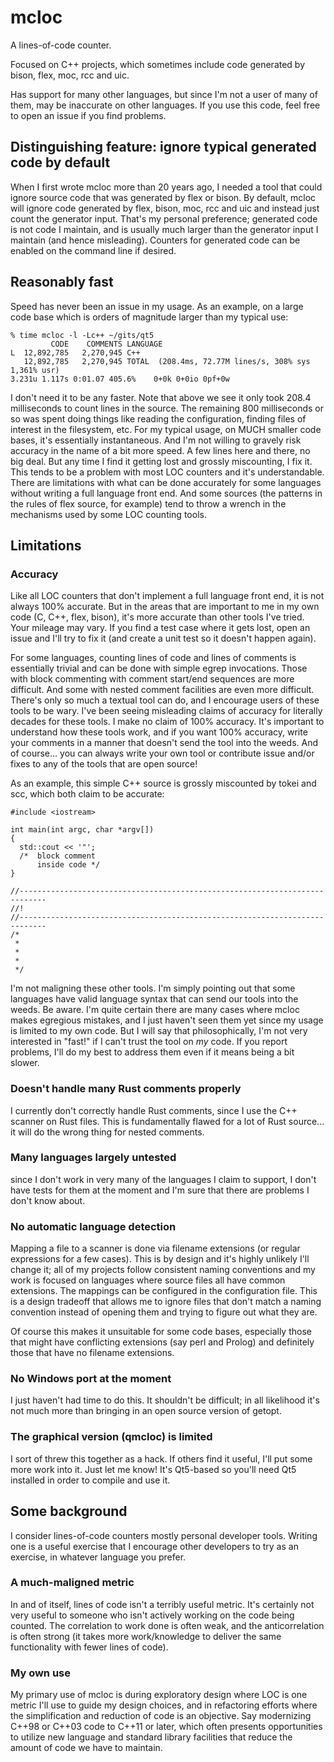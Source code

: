 # mcloc
A lines-of-code counter.

Focused on C++ projects, which sometimes include code generated
by bison, flex, moc, rcc and uic.

Has support for many other languages, but since I'm not a user of many
of them, may be inaccurate on other languages.  If you use this code,
feel free to open an issue if you find problems.

## Distinguishing feature: ignore typical generated code by default
When I first wrote mcloc more than 20 years ago, I needed a tool that
could ignore source code that was generated by flex or bison.  By
default, mcloc will ignore code generated by flex, bison, moc, rcc and
uic and instead just count the generator input.  That's my personal
preference; generated code is not code I maintain, and is usually much
larger than the generator input I maintain (and hence misleading).
Counters for generated code can be enabled on the command line if
desired.

## Reasonably fast
Speed has never been an issue in my usage.  As an example,
on a large code base which is orders of magnitude larger than my
typical use:

```
% time mcloc -l -Lc++ ~/gits/qt5
         CODE    COMMENTS LANGUAGE                                             
L  12,892,785   2,270,945 C++                                                  
   12,892,785   2,270,945 TOTAL  (208.4ms, 72.77M lines/s, 308% sys 1,361% usr)
3.231u 1.117s 0:01.07 405.6%    0+0k 0+0io 0pf+0w
```

I don't need it to be any faster.  Note that above we see it only took
208.4 milliseconds to count lines in the source.  The remaining 800
milliseconds or so was spent doing things like reading the configuration,
finding files of interest in the filesystem, etc.  For my typical usage,
on MUCH smaller code bases, it's essentially instantaneous.  And I'm not
willing to gravely risk accuracy in the name of a bit more speed.  A few
lines here and there, no big deal.  But any time I find it getting lost
and grossly miscounting, I fix it.  This tends to be a problem with most
LOC counters and it's understandable.  There are limitations with what
can be done accurately for some languages without writing a full language
front end.  And some sources (the patterns in the rules of flex source,
for example) tend to throw a wrench in the mechanisms used by some LOC
counting tools.

## Limitations

### Accuracy
Like all LOC counters that don't implement a full language front end,
it is not always 100% accurate.  But in the areas that are important
to me in my own code (C, C++, flex, bison), it's more accurate than
other tools I've tried.  Your mileage may vary.  If you find a test
case where it gets lost, open an issue and I'll try to fix it (and
create a unit test so it doesn't happen again).

For some languages, counting lines of code and lines of comments is
essentially trivial and can be done with simple egrep invocations.
Those with block commenting with comment start/end sequences are
more difficult.  And some with nested comment facilities are even
more difficult.  There's only so much a textual tool can do, and
I encourage users of these tools to be wary.  I've been seeing
misleading claims of accuracy for literally decades for these tools.
I make no claim of 100% accuracy.  It's important to understand
how these tools work, and if you want 100% accuracy, write your
comments in a manner that doesn't send the tool into the weeds.
And of course... you can always write your own tool or contribute
issue and/or fixes to any of the tools that are open source!

As an example, this simple C++ source is grossly miscounted by tokei and scc,
which both claim to be accurate:

```
#include <iostream>

int main(int argc, char *argv[])
{
  std::cout << '"';
  /*  block comment
      inside code */
}

//----------------------------------------------------------------------------
//!
//----------------------------------------------------------------------------
/*  
 *
 *
 *
 */
```

I'm not maligning these other tools.  I'm simply pointing out that some languages
have valid language syntax that can send our tools into the weeds.  Be aware.
I'm quite certain there are many cases where mcloc makes egregious mistakes, and
I just haven't seen them yet since my usage is limited to my own code.  But I will
say that philosophically, I'm not very interested in "fast!" if I can't trust the
tool on _my_ code.  If you report problems, I'll do my best to address them even
if it means being a bit slower.

### Doesn't handle many Rust comments properly
I currently don't correctly handle Rust comments, since I use the C++ scanner
on Rust files.  This is fundamentally flawed for a lot of Rust source... it will
do the wrong thing for nested comments.

### Many languages largely untested
since I don't work in very many of the languages I claim to support, I don't have
tests for them at the moment and I'm sure that there are problems I don't know about.

### No automatic language detection
Mapping a file to a scanner is done via filename extensions (or
regular expressions for a few cases).  This is by design and it's
highly unlikely I'll change it; all of my projects follow consistent
naming conventions and my work is focused on languages where source
files all have common extensions.  The mappings can be configured in
the configuration file.  This is a design tradeoff that allows
me to ignore files that don't match a naming convention instead
of opening them and trying to figure out what they are.

Of course this makes it unsuitable for some code bases, especially
those that might have conflicting extensions (say perl and Prolog)
and definitely those that have no filename extensions.

### No Windows port at the moment
I just haven't had time to do this.  It shouldn't be difficult; in
all likelihood it's not much more than bringing in an open source
version of getopt.

### The graphical version (qmcloc) is limited
I sort of threw this together as a hack.  If others find it useful,
I'll put some more work into it.  Just let me know!  It's Qt5-based
so you'll need Qt5 installed in order to compile and use it.

## Some background
I consider lines-of-code counters mostly personal developer tools.
Writing one is a useful exercise that I encourage other developers to
try as an exercise, in whatever language you prefer.

### A much-maligned metric
In and of itself, lines of code isn't a terribly useful metric.  It's
certainly not very useful to someone who isn't actively working on the
code being counted.  The correlation to work done is often weak, and the
anticorrelation is often strong (it takes more work/knowledge to deliver
the same functionality with fewer lines of code).

### My own use
My primary use of mcloc is during exploratory design where LOC is one
metric I'll use to guide my design choices, and in refactoring efforts
where the simplification and reduction of code is an objective.  Say
modernizing C++98 or C++03 code to C++11 or later, which often presents
opportunities to utilize new language and standard library facilities
that reduce the amount of code we have to maintain.
